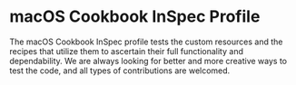 # macOS Cookbook InSpec Profile

The macOS Cookbook InSpec profile tests the custom resources and the recipes
that utilize them to ascertain their full functionality and dependability. We
are always looking for better and more creative ways to test the code, and
all types of contributions are welcomed.
